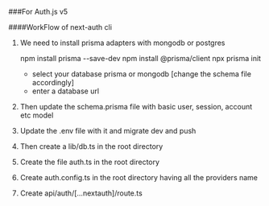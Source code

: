 ###For Auth.js v5

####WorkFlow of next-auth cli

1. We need to install prisma adapters with mongodb or postgres 
   
   npm install prisma --save-dev
   npm install @prisma/client
   npx prisma init
   - select your database prisma or mongodb [change the schema file accordingly]
   - enter a database url 

2. Then update the schema.prisma file with basic user, session, account etc model

3. Update the .env file with it and migrate dev and push

4. Then create a lib/db.ts in the root directory

5. Create the file auth.ts in the root directory

6. Create auth.config.ts in the root directory having all the providers name

7. Create api/auth/[...nextauth]/route.ts 